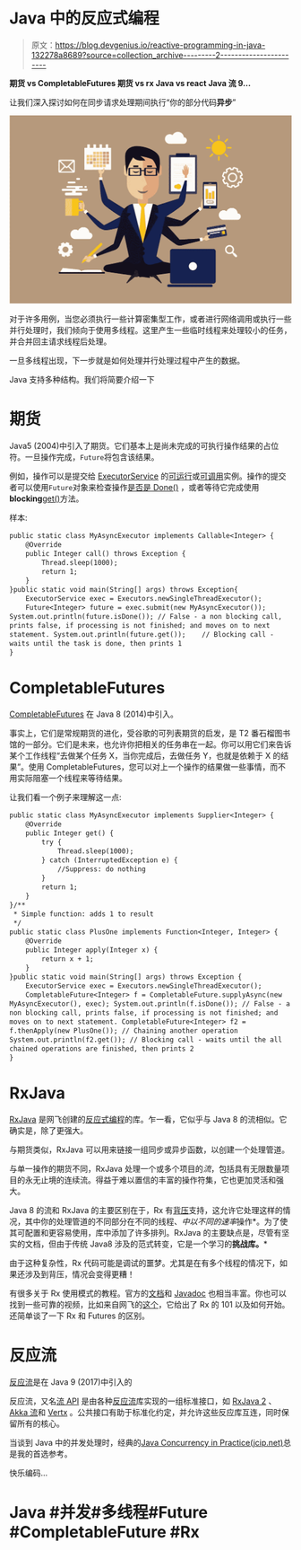 # Java 中的反应式编程

> 原文：<https://blog.devgenius.io/reactive-programming-in-java-132278a8689?source=collection_archive---------2----------------------->

**期货 vs CompletableFutures 期货 vs rx Java vs react Java 流 9…**

让我们深入探讨如何在同步请求处理期间执行“你的部分代码**异步**”

![](img/d9ca01ae092eaf21edaab52f29f368ec.png)

对于许多用例，当您必须执行一些计算密集型工作，或者进行网络调用或执行一些并行处理时，我们倾向于使用多线程。这里产生一些临时线程来处理较小的任务，并合并回主请求线程后处理。

一旦多线程出现，下一步就是如何处理并行处理过程中产生的数据。

Java 支持多种结构。我们将简要介绍一下

# 期货

Java5 (2004)中引入了期货。它们基本上是尚未完成的可执行操作结果的占位符。一旦操作完成，`Future`将包含该结果。

例如，操作可以是提交给 [ExecutorService](https://docs.oracle.com/javase/8/docs/api/java/util/concurrent/ExecutorService.html) 的[可运行](https://docs.oracle.com/javase/8/docs/api/java/lang/Runnable.html)或[可调用](https://docs.oracle.com/javase/8/docs/api/java/util/concurrent/Callable.html)实例。操作的提交者可以使用`Future`对象来检查操作[是否是 Done()](https://docs.oracle.com/javase/8/docs/api/java/util/concurrent/Future.html#isDone--) ，或者等待它完成使用**blocking**[get()](https://docs.oracle.com/javase/8/docs/api/java/util/concurrent/Future.html#get-long-java.util.concurrent.TimeUnit-)方法。

样本:

```
public static class MyAsyncExecutor implements Callable<Integer> {
    @Override
    public Integer call() throws Exception {
        Thread.sleep(1000);
        return 1;
    } 
}public static void main(String[] args) throws Exception{
    ExecutorService exec = Executors.newSingleThreadExecutor();
    Future<Integer> future = exec.submit(new MyAsyncExecutor()); System.out.println(future.isDone()); // False - a non blocking call, prints false, if processing is not finished; and moves on to next statement. System.out.println(future.get());    // Blocking call - waits until the task is done, then prints 1
}
```

# CompletableFutures

[CompletableFutures](https://docs.oracle.com/javase/8/docs/api/java/util/concurrent/CompletableFuture.html) 在 Java 8 (2014)中引入。

事实上，它们是常规期货的进化，受谷歌的可列表期货的启发，是 T2 番石榴图书馆的一部分。它们是未来，也允许你把相关的任务串在一起。你可以用它们来告诉某个工作线程“去做某个任务 X，当你完成后，去做任务 Y，也就是依赖于 X 的结果”。使用 CompletableFutures，您可以对上一个操作的结果做一些事情，而不用实际阻塞一个线程来等待结果。

让我们看一个例子来理解这一点:

```
public static class MyAsyncExecutor implements Supplier<Integer> {
    @Override
    public Integer get() {
        try {
            Thread.sleep(1000);
        } catch (InterruptedException e) {
            //Suppress: do nothing
        }
        return 1;
    }
}/**
 * Simple function: adds 1 to result
 */
public static class PlusOne implements Function<Integer, Integer> {
    @Override
    public Integer apply(Integer x) {
        return x + 1;
    }
}public static void main(String[] args) throws Exception {
    ExecutorService exec = Executors.newSingleThreadExecutor();
    CompletableFuture<Integer> f = CompletableFuture.supplyAsync(new MyAsyncExecutor(), exec); System.out.println(f.isDone()); // False - a non blocking call, prints false, if processing is not finished; and moves on to next statement. CompletableFuture<Integer> f2 = f.thenApply(new PlusOne()); // Chaining another operation    System.out.println(f2.get()); // Blocking call - waits until the all chained operations are finished, then prints 2
}
```

# **RxJava**

[RxJava](https://github.com/ReactiveX/RxJava) 是网飞创建的[反应式编程](https://en.wikipedia.org/wiki/Reactive_programming)的库。乍一看，它似乎与 Java 8 的流相似。它确实是，除了更强大。

与期货类似，RxJava 可以用来链接一组同步或异步函数，以创建一个处理管道。

与单一操作的期货不同，RxJava 处理一个或多个项目的*流*，包括具有无限数量项目的永无止境的连续流。得益于难以置信的丰富的操作符集，它也更加灵活和强大。

Java 8 的流和 RxJava 的主要区别在于，Rx 有[背压](http://reactivex.io/documentation/operators/backpressure.html)支持，这允许它处理这样的情况，其中你的处理管道的不同部分在不同的线程、*中以不同的速率*操作*。为了使其可配置和更容易使用，库中添加了许多排列。RxJava 的主要缺点是，尽管有坚实的文档，但由于传统 Java8 涉及的范式转变，它是一个学习的**挑战库。***

由于这种复杂性，Rx 代码可能是调试的噩梦。尤其是在有多个线程的情况下，如果还涉及到背压，情况会变得更糟！

有很多关于 Rx 使用模式的教程。官方的[文档](http://reactivex.io/documentation/observable.html)和 [Javadoc](http://reactivex.io/RxJava/javadoc/) 也相当丰富。你也可以找到一些可靠的视频，比如来自网飞的[这个](https://www.youtube.com/watch?v=_t06LRX0DV0)，它给出了 Rx 的 101 以及如何开始。还简单谈了一下 Rx 和 Futures 的区别。

# **反应流**

[反应流](https://community.oracle.com/docs/DOC-1006738)是在 Java 9 (2017)中引入的

反应流，又名[流 API](https://docs.oracle.com/javase/9/docs/api/java/util/concurrent/Flow.html) 是由各种[反应流](http://www.reactive-streams.org/)库实现的一组标准接口，如 [RxJava 2](https://github.com/ReactiveX/RxJava/wiki/Reactive-Streams) 、 [Akka 流](http://doc.akka.io/docs/akka-stream-and-http-experimental/1.0-M2/stream-design.html)和 [Vertx](http://vertx.io/) 。公共接口有助于标准化约定，并允许这些反应库互连，同时保留所有的核心。

当谈到 Java 中的并发处理时，经典的[Java Concurrency in Practice(jcip.net)](https://jcip.net/)总是我的首选参考。

快乐编码…

# Java #并发#多线程#Future #CompletableFuture #Rx